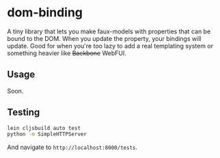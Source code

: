 # dom-binding

A tiny library that lets you make faux-models with properties that can be bound to the DOM. When you update the property, your bindings will update. Good for when you're too lazy to add a real templating system or something heavier like <del>Backbone</del> WebFUI.

## Usage

Soon.

## Testing

```sh
lein cljsbuild auto test
python -m SimpleHTTPServer
```

And navigate to `http://localhost:8000/tests`.